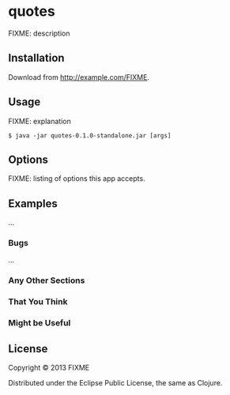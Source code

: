 # quotes

FIXME: description

## Installation

Download from http://example.com/FIXME.

## Usage

FIXME: explanation

    $ java -jar quotes-0.1.0-standalone.jar [args]

## Options

FIXME: listing of options this app accepts.

## Examples

...

### Bugs

...

### Any Other Sections
### That You Think
### Might be Useful

## License

Copyright © 2013 FIXME

Distributed under the Eclipse Public License, the same as Clojure.
